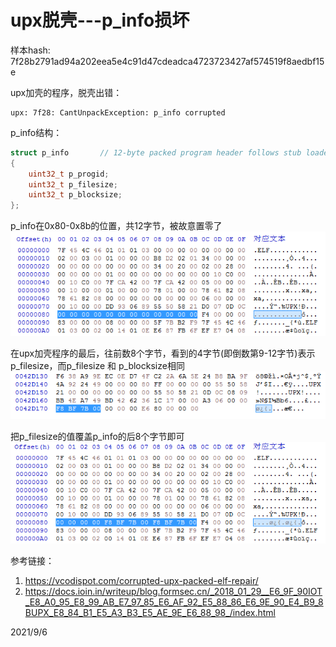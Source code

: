 # upx脱壳---p_info损坏

样本hash: 7f28b2791ad94a202eea5e4c91d47cdeadca4723723427af574519f8aedbf15e  

upx加壳的程序，脱壳出错：  
```
upx: 7f28: CantUnpackException: p_info corrupted
```
p_info结构：  
```c
struct p_info       // 12-byte packed program header follows stub loader
{
    uint32_t p_progid;
    uint32_t p_filesize;
    uint32_t p_blocksize;
};
```
p_info在0x80-0x8b的位置，共12字节，被故意置零了  
![p_info_zero](images/p_info_zero.png)  

在upx加壳程序的最后，往前数8个字节，看到的4字节(即倒数第9-12字节)表示p_filesize，而p_filesize 和
p_blocksize相同  
![p_filesize](images/p_filesize.png)  

把p_filesize的值覆盖p_info的后8个字节即可  
![p_info_fix](images/p_info_fix.png)  


参考链接：  
1. https://vcodispot.com/corrupted-upx-packed-elf-repair/
2. https://docs.ioin.in/writeup/blog.formsec.cn/_2018_01_29__E6_9F_90IOT_E8_A0_95_E8_99_AB_E7_97_85_E6_AF_92_E5_88_86_E6_9E_90_E4_B9_8BUPX_E8_84_B1_E5_A3_B3_E5_AE_9E_E6_88_98_/index.html


2021/9/6  
